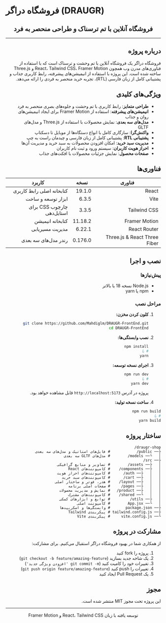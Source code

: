 # فروشگاه دراگر (DRAUGR)

<div align="center">
  <h2>فروشگاه آنلاین با تم ترسناک و طراحی منحصر به فرد</h2>
  <hr />
</div>

<div dir="rtl">

## درباره پروژه

فروشگاه دراگر یک فروشگاه آنلاین با تم وحشت و ترسناک است که با استفاده از فناوری‌های مدرن وب همچون React، Tailwind CSS، Framer Motion و Three.js ساخته شده است. این پروژه با استفاده از انیمیشن‌های پیشرفته، رابط کاربری جذاب و پشتیبانی کامل از زبان فارسی (RTL)، تجربه خرید منحصر به فردی را ارائه می‌دهد.

## ویژگی‌های کلیدی

- **طراحی متمایز**: رابط کاربری با تم وحشت و جلوه‌های بصری منحصر به فرد
- **انیمیشن‌های پیشرفته**: استفاده از Framer Motion برای ایجاد انیمیشن‌های روان و جذاب
- **مدل‌های سه بعدی**: نمایش محصولات با استفاده از Three.js و مدل‌های GLTF
- **واکنش‌گرا**: سازگاری کامل با انواع دستگاه‌ها از موبایل تا دسکتاپ
- **پشتیبانی RTL**: پشتیبانی کامل از زبان فارسی و چیدمان راست به چپ
- **مدیریت سبد خرید**: امکان افزودن محصولات به سبد خرید و مدیریت آن‌ها
- **احراز هویت کاربران**: سیستم ورود و ثبت نام کاربران
- **صفحات محصول**: نمایش جزئیات محصولات با افکت‌های جذاب

## فناوری‌ها

| فناوری | نسخه | کاربرد |
|--------|-------|--------|
| React | 19.1.0 | کتابخانه اصلی رابط کاربری |
| Vite | 6.3.5 | ابزار توسعه و ساخت |
| Tailwind CSS | 3.3.5 | چارچوب CSS برای استایل‌دهی |
| Framer Motion | 11.18.2 | کتابخانه انیمیشن |
| React Router | 6.22.1 | مدیریت مسیریابی |
| Three.js & React Three Fiber | 0.176.0 | رندر مدل‌های سه بعدی |

## نصب و اجرا

### پیش‌نیازها

- Node.js نسخه 18 یا بالاتر
- npm یا yarn

### مراحل نصب

1. **کلون کردن مخزن:**
   ```bash
   git clone https://github.com/Mahdiglm/DRAUGR-FrontEnd.git
   cd DRAUGR-FrontEnd
   ```

2. **نصب وابستگی‌ها:**
   ```bash
   npm install
   # یا
   yarn
   ```

3. **اجرای نسخه توسعه:**
   ```bash
   npm run dev
   # یا
   yarn dev
   ```

   پروژه در آدرس `http://localhost:5173` قابل مشاهده خواهد بود.

4. **ساخت نسخه تولید:**
```bash
npm run build
# یا
yarn build
```

## ساختار پروژه

```
draugr-shop/
├── public/            # فایل‌های استاتیک و مدل‌های سه بعدی
│   └── models/        # مدل‌های GLTF سه بعدی
├── src/
│   ├── assets/        # تصاویر و منابع گرافیکی
│   ├── components/    # کامپوننت‌های React
│   │   ├── auth/      # کامپوننت‌های احراز هویت
│   │   ├── cart/      # کامپوننت‌های سبد خرید
│   │   ├── layout/    # هدر، فوتر و ساختار اصلی
│   │   ├── pages/     # صفحات اصلی برنامه
│   │   ├── product/   # نمایش و مدیریت محصولات
│   │   └── shared/    # کامپوننت‌های مشترک
│   ├── utils/         # توابع و ابزارهای کمکی
│   └── App.jsx        # کامپوننت اصلی
├── package.json       # وابستگی‌ها و اسکریپت‌ها
├── tailwind.config.js # پیکربندی Tailwind
└── vite.config.js     # پیکربندی Vite
```

## مشارکت در پروژه

از همکاری شما در بهبود فروشگاه دراگر استقبال می‌کنیم. برای مشارکت:

1. پروژه را fork کنید
2. یک شاخه جدید بسازید (`git checkout -b feature/amazing-feature`)
3. تغییرات خود را کامیت کنید (`git commit -m 'افزودن ویژگی جدید'`)
4. تغییرات را push کنید (`git push origin feature/amazing-feature`)
5. یک Pull Request ایجاد کنید

## مجوز

این پروژه تحت مجوز MIT منتشر شده است.

<hr/>

<p align="center">
توسعه یافته با زبان React، Tailwind CSS و Framer Motion
</p>

</div>
